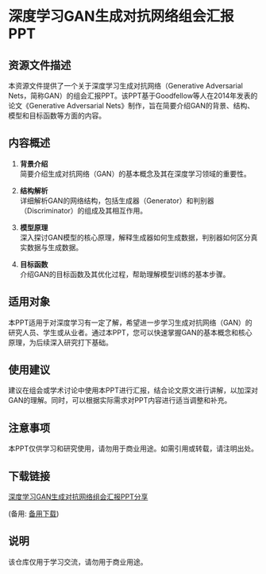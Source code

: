 # 深度学习GAN生成对抗网络组会汇报PPT

## 资源文件描述

本资源文件提供了一个关于深度学习生成对抗网络（Generative Adversarial Nets，简称GAN）的组会汇报PPT。该PPT基于Goodfellow等人在2014年发表的论文《Generative Adversarial Nets》制作，旨在简要介绍GAN的背景、结构、模型和目标函数等方面的内容。

## 内容概述

1. **背景介绍**  
   简要介绍生成对抗网络（GAN）的基本概念及其在深度学习领域的重要性。

2. **结构解析**  
   详细解析GAN的网络结构，包括生成器（Generator）和判别器（Discriminator）的组成及其相互作用。

3. **模型原理**  
   深入探讨GAN模型的核心原理，解释生成器如何生成数据，判别器如何区分真实数据与生成数据。

4. **目标函数**  
   介绍GAN的目标函数及其优化过程，帮助理解模型训练的基本步骤。

## 适用对象

本PPT适用于对深度学习有一定了解，希望进一步学习生成对抗网络（GAN）的研究人员、学生或从业者。通过本PPT，您可以快速掌握GAN的基本概念和核心原理，为后续深入研究打下基础。

## 使用建议

建议在组会或学术讨论中使用本PPT进行汇报，结合论文原文进行讲解，以加深对GAN的理解。同时，可以根据实际需求对PPT内容进行适当调整和补充。

## 注意事项

本PPT仅供学习和研究使用，请勿用于商业用途。如需引用或转载，请注明出处。

## 下载链接
[深度学习GAN生成对抗网络组会汇报PPT分享](https://pan.quark.cn/s/1c78cf2d9ede) 

(备用: [备用下载](https://pan.baidu.com/s/1zWgS3EAxbbtJH4U_0NapIw?pwd=1234))

## 说明

该仓库仅用于学习交流，请勿用于商业用途。
